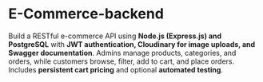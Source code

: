 # E-Commerce-backend
Build a RESTful e-commerce API using **Node.js (Express.js) and PostgreSQL** with **JWT authentication, Cloudinary for image uploads, and Swagger documentation**. Admins manage products, categories, and orders, while customers browse, filter, add to cart, and place orders. Includes **persistent cart pricing** and optional **automated testing**.
